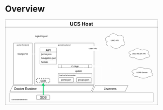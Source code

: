 # Overview



<svg xmlns="http://www.w3.org/2000/svg" xmlns:xlink="http://www.w3.org/1999/xlink" version="1.1" width="981px" viewBox="-0.5 -0.5 981 551" style="max-width:100%;max-height:551px;"><defs><clipPath id="mx-clip-228-208-100-26-0"><rect x="228" y="208" width="100" height="26"/></clipPath><clipPath id="mx-clip-228-234-100-26-0"><rect x="228" y="234" width="100" height="26"/></clipPath><clipPath id="mx-clip-228-260-100-26-0"><rect x="228" y="260" width="100" height="26"/></clipPath></defs><g><path d="M 0 48 L 0 0 L 980 0 L 980 48" fill="rgb(255, 255, 255)" stroke="rgb(0, 0, 0)" stroke-miterlimit="10" pointer-events="all"/><path d="M 0 48 L 0 550 L 980 550 L 980 48" fill="none" stroke="rgb(0, 0, 0)" stroke-miterlimit="10" pointer-events="none"/><path d="M 0 48 L 980 48" fill="none" stroke="rgb(0, 0, 0)" stroke-miterlimit="10" pointer-events="none"/><g fill="rgb(0, 0, 0)" font-family="Helvetica" font-weight="bold" pointer-events="none" text-anchor="middle" font-size="32px"><text x="489.5" y="38.5">UCS Host</text></g><path d="M 30 465 L 50 424 L 570 424 L 550 465 Z" fill="rgb(255, 255, 255)" stroke="rgb(0, 0, 0)" stroke-miterlimit="10" pointer-events="none"/><g transform="translate(-0.5 -0.5)"><switch><foreignObject pointer-events="none" width="100%" height="100%" requiredFeatures="http://www.w3.org/TR/SVG11/feature#Extensibility" style="overflow: visible; text-align: left;"><div xmlns="http://www.w3.org/1999/xhtml" style="display: flex; align-items: unsafe center; justify-content: unsafe flex-start; width: 511px; height: 1px; padding-top: 445px; margin-left: 59px;"><div data-drawio-colors="color: rgb(0, 0, 0); " style="box-sizing: border-box; font-size: 0px; text-align: left;"><div style="display: inline-block; font-size: 20px; font-family: Helvetica; color: rgb(0, 0, 0); line-height: 1.2; pointer-events: none; white-space: normal; overflow-wrap: normal;">Docker Runtime</div></div></div></foreignObject><text x="59" y="451" fill="rgb(0, 0, 0)" font-family="Helvetica" font-size="20px">Docker Runtime</text></switch></g><rect x="190" y="150" width="380" height="270" fill="rgb(255, 255, 255)" stroke="rgb(0, 0, 0)" pointer-events="none"/><g transform="translate(-0.5 -0.5)"><switch><foreignObject pointer-events="none" width="100%" height="100%" requiredFeatures="http://www.w3.org/TR/SVG11/feature#Extensibility" style="overflow: visible; text-align: left;"><div xmlns="http://www.w3.org/1999/xhtml" style="display: flex; align-items: unsafe flex-start; justify-content: unsafe center; width: 378px; height: 1px; padding-top: 157px; margin-left: 191px;"><div data-drawio-colors="color: rgb(0, 0, 0); " style="box-sizing: border-box; font-size: 0px; text-align: center;"><div style="display: inline-block; font-size: 12px; font-family: Helvetica; color: rgb(0, 0, 0); line-height: 1.2; pointer-events: none; white-space: normal; overflow-wrap: normal;">portal-backend<div></div></div></div></div></foreignObject><text x="380" y="169" fill="rgb(0, 0, 0)" font-family="Helvetica" font-size="12px" text-anchor="middle">portal-backend&#xa;</text></switch></g><path d="M 84 150 L 84 124 L 633.7 124" fill="none" stroke="#ffffff" stroke-width="3" stroke-miterlimit="10" pointer-events="none"/><path d="M 640.45 124 L 631.45 128.5 L 633.7 124 L 631.45 119.5 Z" fill="#ffffff" stroke="#ffffff" stroke-width="3" stroke-miterlimit="10" pointer-events="none"/><rect x="54" y="150" width="120" height="270" fill="rgb(255, 255, 255)" stroke="rgb(0, 0, 0)" pointer-events="none"/><g transform="translate(-0.5 -0.5)"><switch><foreignObject pointer-events="none" width="100%" height="100%" requiredFeatures="http://www.w3.org/TR/SVG11/feature#Extensibility" style="overflow: visible; text-align: left;"><div xmlns="http://www.w3.org/1999/xhtml" style="display: flex; align-items: unsafe flex-start; justify-content: unsafe center; width: 118px; height: 1px; padding-top: 157px; margin-left: 55px;"><div data-drawio-colors="color: rgb(0, 0, 0); " style="box-sizing: border-box; font-size: 0px; text-align: center;"><div style="display: inline-block; font-size: 12px; font-family: Helvetica; color: rgb(0, 0, 0); line-height: 1.2; pointer-events: none; white-space: normal; overflow-wrap: normal;"><div><span>portal-frontend</span></div></div></div></div></foreignObject><text x="114" y="169" fill="rgb(0, 0, 0)" font-family="Helvetica" font-size="12px" text-anchor="middle">portal-frontend</text></switch></g><rect x="30" y="471" width="920" height="60" fill="rgb(255, 255, 255)" stroke="rgb(0, 0, 0)" pointer-events="none"/><path d="M 244 486 L 244 420.84" fill="none" stroke="#00cc66" stroke-width="5" stroke-miterlimit="10" pointer-events="none"/><path d="M 244 412.59 L 249.5 423.59 L 244 420.84 L 238.5 423.59 Z" fill="#00cc66" stroke="#00cc66" stroke-width="5" stroke-miterlimit="10" pointer-events="none"/><rect x="201.5" y="486" width="85" height="30" rx="4.5" ry="4.5" fill="rgb(255, 255, 255)" stroke="rgb(0, 0, 0)" pointer-events="none"/><g transform="translate(-0.5 -0.5)"><switch><foreignObject pointer-events="none" width="100%" height="100%" requiredFeatures="http://www.w3.org/TR/SVG11/feature#Extensibility" style="overflow: visible; text-align: left;"><div xmlns="http://www.w3.org/1999/xhtml" style="display: flex; align-items: unsafe center; justify-content: unsafe center; width: 83px; height: 1px; padding-top: 501px; margin-left: 203px;"><div data-drawio-colors="color: rgb(0, 0, 0); " style="box-sizing: border-box; font-size: 0px; text-align: center;"><div style="display: inline-block; font-size: 20px; font-family: Helvetica; color: rgb(0, 0, 0); line-height: 1.2; pointer-events: none; white-space: normal; overflow-wrap: normal;">GDB</div></div></div></foreignObject><text x="244" y="507" fill="rgb(0, 0, 0)" font-family="Helvetica" font-size="20px" text-anchor="middle">GDB</text></switch></g><path d="M 669 107.5 C 641 107.5 634 135 656.4 140.5 C 634 152.6 659.2 179 677.4 168 C 690 190 732 190 746 168 C 774 168 774 146 756.5 135 C 774 113 746 91 721.5 102 C 704 85.5 676 85.5 669 107.5 Z" fill="rgb(255, 255, 255)" stroke="rgb(0, 0, 0)" stroke-miterlimit="10" pointer-events="none"/><g transform="translate(-0.5 -0.5)"><switch><foreignObject pointer-events="none" width="100%" height="100%" requiredFeatures="http://www.w3.org/TR/SVG11/feature#Extensibility" style="overflow: visible; text-align: left;"><div xmlns="http://www.w3.org/1999/xhtml" style="display: flex; align-items: unsafe center; justify-content: unsafe center; width: 138px; height: 1px; padding-top: 135px; margin-left: 635px;"><div data-drawio-colors="color: rgb(0, 0, 0); " style="box-sizing: border-box; font-size: 0px; text-align: center;"><div style="display: inline-block; font-size: 12px; font-family: Helvetica; color: rgb(0, 0, 0); line-height: 1.2; pointer-events: none; white-space: normal; overflow-wrap: normal;">UMC-API</div></div></div></foreignObject><text x="704" y="139" fill="rgb(0, 0, 0)" font-family="Helvetica" font-size="12px" text-anchor="middle">UMC-API</text></switch></g><path d="M 223.5 208 L 223.5 182 L 331 182 L 331 208" fill="none" stroke="rgb(0, 0, 0)" stroke-miterlimit="10" pointer-events="none"/><path d="M 223.5 208 L 223.5 286 L 331 286 L 331 208" fill="none" stroke="rgb(0, 0, 0)" stroke-miterlimit="10" pointer-events="none"/><path d="M 223.5 208 L 331 208" fill="none" stroke="rgb(0, 0, 0)" stroke-miterlimit="10" pointer-events="none"/><g fill="rgb(0, 0, 0)" font-family="Helvetica" pointer-events="none" text-anchor="middle" font-size="20px"><text x="276.75" y="203.5">API</text></g><g fill="rgb(0, 0, 0)" font-family="Helvetica" pointer-events="none" clip-path="url(#mx-clip-228-208-100-26-0)" font-size="14px"><text x="229" y="226.5">/portal.json</text></g><g fill="rgb(0, 0, 0)" font-family="Helvetica" pointer-events="none" clip-path="url(#mx-clip-228-234-100-26-0)" font-size="14px"><text x="229" y="252.5">/navigation.json</text></g><rect x="223.5" y="260" width="107.5" height="26" fill="rgb(255, 255, 255)" stroke="rgb(0, 0, 0)" stroke-dasharray="3 3" pointer-events="none"/><g fill="rgb(0, 0, 0)" font-family="Helvetica" pointer-events="none" clip-path="url(#mx-clip-228-260-100-26-0)" font-size="14px"><text x="229" y="278.5">/update</text></g><rect x="201.5" y="380" width="85" height="27" rx="4.05" ry="4.05" fill="rgb(255, 255, 255)" stroke="rgb(0, 0, 0)" stroke-width="2" stroke-dasharray="6 6" pointer-events="none"/><g transform="translate(-0.5 -0.5)"><switch><foreignObject pointer-events="none" width="100%" height="100%" requiredFeatures="http://www.w3.org/TR/SVG11/feature#Extensibility" style="overflow: visible; text-align: left;"><div xmlns="http://www.w3.org/1999/xhtml" style="display: flex; align-items: unsafe center; justify-content: unsafe center; width: 83px; height: 1px; padding-top: 394px; margin-left: 203px;"><div data-drawio-colors="color: rgb(0, 0, 0); " style="box-sizing: border-box; font-size: 0px; text-align: center;"><div style="display: inline-block; font-size: 16px; font-family: Helvetica; color: rgb(0, 0, 0); line-height: 1.2; pointer-events: none; white-space: normal; overflow-wrap: normal;">GDB</div></div></div></foreignObject><text x="244" y="398" fill="rgb(0, 0, 0)" font-family="Helvetica" font-size="16px" text-anchor="middle">GDB</text></switch></g><path d="M 821.5 200 C 791.5 200 784 220 808 224 C 784 232.8 811 252 830.5 244 C 844 260 889 260 904 244 C 934 244 934 228 915.25 220 C 934 204 904 188 877.75 196 C 859 184 829 184 821.5 200 Z" fill="rgb(255, 255, 255)" stroke="rgb(0, 0, 0)" stroke-miterlimit="10" pointer-events="none"/><g transform="translate(-0.5 -0.5)"><switch><foreignObject pointer-events="none" width="100%" height="100%" requiredFeatures="http://www.w3.org/TR/SVG11/feature#Extensibility" style="overflow: visible; text-align: left;"><div xmlns="http://www.w3.org/1999/xhtml" style="display: flex; align-items: unsafe center; justify-content: unsafe center; width: 148px; height: 1px; padding-top: 220px; margin-left: 785px;"><div data-drawio-colors="color: rgb(0, 0, 0); " style="box-sizing: border-box; font-size: 0px; text-align: center;"><div style="display: inline-block; font-size: 12px; font-family: Helvetica; color: rgb(0, 0, 0); line-height: 1.2; pointer-events: none; white-space: normal; overflow-wrap: normal;">UDM-REST-API</div></div></div></foreignObject><text x="859" y="224" fill="rgb(0, 0, 0)" font-family="Helvetica" font-size="12px" text-anchor="middle">UDM-REST-API</text></switch></g><path d="M 331 221 L 667.41 169.53" fill="none" stroke="#ffffff" stroke-width="3" stroke-miterlimit="10" pointer-events="none"/><path d="M 674.08 168.51 L 665.87 174.32 L 667.41 169.53 L 664.51 165.42 Z" fill="#ffffff" stroke="#ffffff" stroke-width="3" stroke-miterlimit="10" pointer-events="none"/><g transform="translate(-0.5 -0.5)"><switch><foreignObject pointer-events="none" width="100%" height="100%" requiredFeatures="http://www.w3.org/TR/SVG11/feature#Extensibility" style="overflow: visible; text-align: left;"><div xmlns="http://www.w3.org/1999/xhtml" style="display: flex; align-items: unsafe center; justify-content: unsafe center; width: 136px; height: 1px; padding-top: 105px; margin-left: 164px;"><div data-drawio-colors="color: rgb(0, 0, 0); " style="box-sizing: border-box; font-size: 0px; text-align: center;"><div style="display: inline-block; font-size: 14px; font-family: Helvetica; color: rgb(0, 0, 0); line-height: 1.2; pointer-events: none; white-space: normal; overflow-wrap: normal;">login / logout</div></div></div></foreignObject><text x="231" y="109" fill="rgb(0, 0, 0)" font-family="Helvetica" font-size="14px" text-anchor="middle">login / logout</text></switch></g><rect x="524" y="171" width="79" height="30" fill="rgb(255, 255, 255)" stroke="none" pointer-events="none"/><g transform="translate(-0.5 -0.5)"><switch><foreignObject pointer-events="none" width="100%" height="100%" requiredFeatures="http://www.w3.org/TR/SVG11/feature#Extensibility" style="overflow: visible; text-align: left;"><div xmlns="http://www.w3.org/1999/xhtml" style="display: flex; align-items: unsafe center; justify-content: unsafe center; width: 77px; height: 1px; padding-top: 186px; margin-left: 525px;"><div data-drawio-colors="color: rgb(0, 0, 0); " style="box-sizing: border-box; font-size: 0px; text-align: center;"><div style="display: inline-block; font-size: 14px; font-family: Helvetica; color: rgb(0, 0, 0); line-height: 1.2; pointer-events: none; white-space: normal; overflow-wrap: normal;">user info</div></div></div></foreignObject><text x="564" y="190" fill="rgb(0, 0, 0)" font-family="Helvetica" font-size="14px" text-anchor="middle">user info</text></switch></g><path d="M 171 221 L 213.4 221" fill="none" stroke="#ffffff" stroke-width="3" stroke-miterlimit="10" pointer-events="none"/><path d="M 220.15 221 L 211.15 225.5 L 213.4 221 L 211.15 216.5 Z" fill="#ffffff" stroke="#ffffff" stroke-width="3" stroke-miterlimit="10" pointer-events="none"/><g transform="translate(-0.5 -0.5)"><switch><foreignObject pointer-events="none" width="100%" height="100%" requiredFeatures="http://www.w3.org/TR/SVG11/feature#Extensibility" style="overflow: visible; text-align: left;"><div xmlns="http://www.w3.org/1999/xhtml" style="display: flex; align-items: unsafe center; justify-content: unsafe center; width: 114px; height: 1px; padding-top: 221px; margin-left: 56px;"><div data-drawio-colors="color: rgb(0, 0, 0); " style="box-sizing: border-box; font-size: 0px; text-align: center;"><div style="display: inline-block; font-size: 14px; font-family: Helvetica; color: rgb(0, 0, 0); line-height: 1.2; pointer-events: none; white-space: normal; overflow-wrap: normal;">load portal</div></div></div></foreignObject><text x="113" y="225" fill="rgb(0, 0, 0)" font-family="Helvetica" font-size="14px" text-anchor="middle">load portal</text></switch></g><g transform="translate(-0.5 -0.5)"><switch><foreignObject pointer-events="none" width="100%" height="100%" requiredFeatures="http://www.w3.org/TR/SVG11/feature#Extensibility" style="overflow: visible; text-align: left;"><div xmlns="http://www.w3.org/1999/xhtml" style="display: flex; align-items: unsafe center; justify-content: unsafe flex-start; width: 130px; height: 1px; padding-top: 515px; margin-left: 41px;"><div data-drawio-colors="color: rgb(0, 0, 0); " style="box-sizing: border-box; font-size: 0px; text-align: left;"><div style="display: inline-block; font-size: 11px; font-family: Helvetica; color: rgb(0, 0, 0); line-height: 1.2; pointer-events: none; white-space: normal; overflow-wrap: normal;">/usr/share/univention</div></div></div></foreignObject><text x="41" y="518" fill="rgb(0, 0, 0)" font-family="Helvetica" font-size="11px">/usr/share/univention</text></switch></g><path d="M 841.5 321 C 811.5 321 804 341 828 345 C 804 353.8 831 373 850.5 365 C 864 381 909 381 924 365 C 954 365 954 349 935.25 341 C 954 325 924 309 897.75 317 C 879 305 849 305 841.5 321 Z" fill="rgb(255, 255, 255)" stroke="rgb(0, 0, 0)" stroke-miterlimit="10" pointer-events="none"/><g transform="translate(-0.5 -0.5)"><switch><foreignObject pointer-events="none" width="100%" height="100%" requiredFeatures="http://www.w3.org/TR/SVG11/feature#Extensibility" style="overflow: visible; text-align: left;"><div xmlns="http://www.w3.org/1999/xhtml" style="display: flex; align-items: unsafe center; justify-content: unsafe center; width: 148px; height: 1px; padding-top: 341px; margin-left: 805px;"><div data-drawio-colors="color: rgb(0, 0, 0); " style="box-sizing: border-box; font-size: 0px; text-align: center;"><div style="display: inline-block; font-size: 12px; font-family: Helvetica; color: rgb(0, 0, 0); line-height: 1.2; pointer-events: none; white-space: normal; overflow-wrap: normal;">LDAP-Server</div></div></div></foreignObject><text x="879" y="345" fill="rgb(0, 0, 0)" font-family="Helvetica" font-size="12px" text-anchor="middle">LDAP-Server</text></switch></g><rect x="340" y="290" width="217" height="20" fill="rgb(255, 255, 255)" stroke="rgb(0, 0, 0)" pointer-events="none"/><path d="M 362 290 L 362 310 M 535 290 L 535 310" fill="none" stroke="rgb(0, 0, 0)" stroke-miterlimit="10" pointer-events="none"/><g transform="translate(-0.5 -0.5)"><switch><foreignObject pointer-events="none" width="100%" height="100%" requiredFeatures="http://www.w3.org/TR/SVG11/feature#Extensibility" style="overflow: visible; text-align: left;"><div xmlns="http://www.w3.org/1999/xhtml" style="display: flex; align-items: unsafe center; justify-content: unsafe center; width: 172px; height: 1px; padding-top: 300px; margin-left: 363px;"><div data-drawio-colors="color: rgb(0, 0, 0); " style="box-sizing: border-box; font-size: 0px; text-align: center;"><div style="display: inline-block; font-size: 13px; font-family: Helvetica; color: rgb(0, 0, 0); line-height: 1.2; pointer-events: none; white-space: normal; overflow-wrap: normal;">CLI App</div></div></div></foreignObject><text x="449" y="304" fill="rgb(0, 0, 0)" font-family="Helvetica" font-size="13px" text-anchor="middle">CLI App</text></switch></g><rect x="340" y="348" width="217" height="60" fill="rgb(255, 255, 255)" stroke="rgb(0, 0, 0)" pointer-events="none"/><g transform="translate(-0.5 -0.5)"><switch><foreignObject pointer-events="none" width="100%" height="100%" requiredFeatures="http://www.w3.org/TR/SVG11/feature#Extensibility" style="overflow: visible; text-align: left;"><div xmlns="http://www.w3.org/1999/xhtml" style="display: flex; align-items: unsafe center; justify-content: unsafe flex-start; width: 130px; height: 1px; padding-top: 358px; margin-left: 348px;"><div data-drawio-colors="color: rgb(0, 0, 0); " style="box-sizing: border-box; font-size: 0px; text-align: left;"><div style="display: inline-block; font-size: 11px; font-family: Helvetica; color: rgb(0, 0, 0); line-height: 1.2; pointer-events: none; white-space: normal; overflow-wrap: normal;">/var/cache/univention</div></div></div></foreignObject><text x="348" y="361" fill="rgb(0, 0, 0)" font-family="Helvetica" font-size="11px">/var/cache/univention</text></switch></g><rect x="345" y="373" width="95" height="30" rx="4.5" ry="4.5" fill="rgb(255, 255, 255)" stroke="rgb(0, 0, 0)" pointer-events="none"/><g transform="translate(-0.5 -0.5)"><switch><foreignObject pointer-events="none" width="100%" height="100%" requiredFeatures="http://www.w3.org/TR/SVG11/feature#Extensibility" style="overflow: visible; text-align: left;"><div xmlns="http://www.w3.org/1999/xhtml" style="display: flex; align-items: unsafe center; justify-content: unsafe center; width: 93px; height: 1px; padding-top: 388px; margin-left: 346px;"><div data-drawio-colors="color: rgb(0, 0, 0); " style="box-sizing: border-box; font-size: 0px; text-align: center;"><div style="display: inline-block; font-size: 14px; font-family: Helvetica; color: rgb(0, 0, 0); line-height: 1.2; pointer-events: none; white-space: normal; overflow-wrap: normal;">portal.json</div></div></div></foreignObject><text x="393" y="392" fill="rgb(0, 0, 0)" font-family="Helvetica" font-size="14px" text-anchor="middle">portal.json</text></switch></g><rect x="457" y="373" width="95" height="30" rx="4.5" ry="4.5" fill="rgb(255, 255, 255)" stroke="rgb(0, 0, 0)" pointer-events="none"/><g transform="translate(-0.5 -0.5)"><switch><foreignObject pointer-events="none" width="100%" height="100%" requiredFeatures="http://www.w3.org/TR/SVG11/feature#Extensibility" style="overflow: visible; text-align: left;"><div xmlns="http://www.w3.org/1999/xhtml" style="display: flex; align-items: unsafe center; justify-content: unsafe center; width: 93px; height: 1px; padding-top: 388px; margin-left: 458px;"><div data-drawio-colors="color: rgb(0, 0, 0); " style="box-sizing: border-box; font-size: 0px; text-align: center;"><div style="display: inline-block; font-size: 14px; font-family: Helvetica; color: rgb(0, 0, 0); line-height: 1.2; pointer-events: none; white-space: normal; overflow-wrap: normal;">groups.json</div></div></div></foreignObject><text x="505" y="392" fill="rgb(0, 0, 0)" font-family="Helvetica" font-size="14px" text-anchor="middle">groups.json</text></switch></g><path d="M 502.75 310 L 502.75 337.9" fill="none" stroke="#ffffff" stroke-width="3" stroke-miterlimit="10" pointer-events="none"/><path d="M 502.75 344.65 L 498.25 335.65 L 502.75 337.9 L 507.25 335.65 Z" fill="#ffffff" stroke="#ffffff" stroke-width="3" stroke-miterlimit="10" pointer-events="none"/><g transform="translate(-0.5 -0.5)"><switch><foreignObject pointer-events="none" width="100%" height="100%" requiredFeatures="http://www.w3.org/TR/SVG11/feature#Extensibility" style="overflow: visible; text-align: left;"><div xmlns="http://www.w3.org/1999/xhtml" style="display: flex; align-items: unsafe center; justify-content: unsafe center; width: 77px; height: 1px; padding-top: 332px; margin-left: 433px;"><div data-drawio-colors="color: rgb(0, 0, 0); " style="box-sizing: border-box; font-size: 0px; text-align: center;"><div style="display: inline-block; font-size: 14px; font-family: Helvetica; color: rgb(0, 0, 0); line-height: 1.2; pointer-events: none; white-space: normal; overflow-wrap: normal;">update</div></div></div></foreignObject><text x="472" y="336" fill="rgb(0, 0, 0)" font-family="Helvetica" font-size="14px" text-anchor="middle">update</text></switch></g><path d="M 674 424 L 674 273 L 341.1 273" fill="none" stroke="#ffffff" stroke-width="3" stroke-miterlimit="10" stroke-dasharray="3 3" pointer-events="none"/><path d="M 334.35 273 L 343.35 268.5 L 341.1 273 L 343.35 277.5 Z" fill="#ffffff" stroke="#ffffff" stroke-width="3" stroke-miterlimit="10" pointer-events="none"/><path d="M 559 465 L 579 424 L 789 424 L 769 465 Z" fill="rgb(255, 255, 255)" stroke="rgb(0, 0, 0)" stroke-miterlimit="10" pointer-events="none"/><g transform="translate(-0.5 -0.5)"><switch><foreignObject pointer-events="none" width="100%" height="100%" requiredFeatures="http://www.w3.org/TR/SVG11/feature#Extensibility" style="overflow: visible; text-align: left;"><div xmlns="http://www.w3.org/1999/xhtml" style="display: flex; align-items: unsafe center; justify-content: unsafe center; width: 228px; height: 1px; padding-top: 445px; margin-left: 560px;"><div data-drawio-colors="color: rgb(0, 0, 0); " style="box-sizing: border-box; font-size: 0px; text-align: center;"><div style="display: inline-block; font-size: 20px; font-family: Helvetica; color: rgb(0, 0, 0); line-height: 1.2; pointer-events: none; white-space: normal; overflow-wrap: normal;">Listeners</div></div></div></foreignObject><text x="674" y="451" fill="rgb(0, 0, 0)" font-family="Helvetica" font-size="20px" text-anchor="middle">Listeners</text></switch></g><path d="M 616.5 424 L 616.5 300 L 567.1 300" fill="none" stroke="#ffffff" stroke-width="3" stroke-miterlimit="10" pointer-events="none"/><path d="M 560.35 300 L 569.35 295.5 L 567.1 300 L 569.35 304.5 Z" fill="#ffffff" stroke="#ffffff" stroke-width="3" stroke-miterlimit="10" pointer-events="none"/></g><switch><g requiredFeatures="http://www.w3.org/TR/SVG11/feature#Extensibility"/><a transform="translate(0,-5)" xlink:href="https://www.diagrams.net/doc/faq/svg-export-text-problems" target="_blank"><text text-anchor="middle" font-size="10px" x="50%" y="100%">Text is not SVG - cannot display</text></a></switch></svg>
